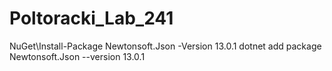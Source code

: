 # Poltoracki_Lab_241
NuGet\Install-Package Newtonsoft.Json -Version 13.0.1
dotnet add package Newtonsoft.Json --version 13.0.1